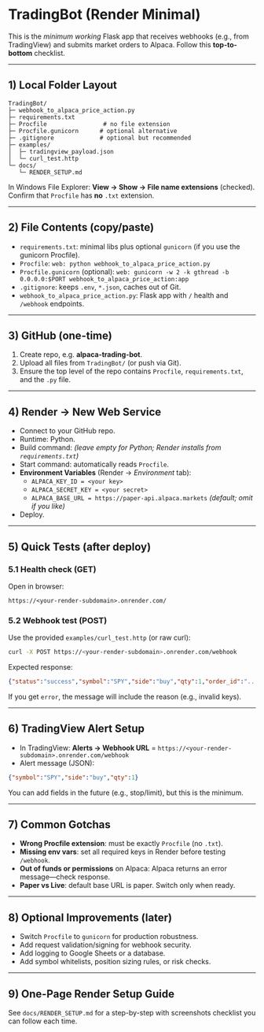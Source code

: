 # TradingBot (Render Minimal)

This is the *minimum working* Flask app that receives webhooks (e.g., from TradingView)
and submits market orders to Alpaca. Follow this **top-to-bottom** checklist.

---
## 1) Local Folder Layout

```text
TradingBot/
├─ webhook_to_alpaca_price_action.py
├─ requirements.txt
├─ Procfile                # no file extension
├─ Procfile.gunicorn      # optional alternative
├─ .gitignore             # optional but recommended
├─ examples/
│  ├─ tradingview_payload.json
│  └─ curl_test.http
└─ docs/
   └─ RENDER_SETUP.md
```

In Windows File Explorer: **View → Show → File name extensions** (checked).
Confirm that `Procfile` has **no** `.txt` extension.

---
## 2) File Contents (copy/paste)

- `requirements.txt`: minimal libs plus optional `gunicorn` (if you use the gunicorn Procfile).
- `Procfile`: `web: python webhook_to_alpaca_price_action.py`
- `Procfile.gunicorn` (optional): `web: gunicorn -w 2 -k gthread -b 0.0.0.0:$PORT webhook_to_alpaca_price_action:app`
- `.gitignore`: keeps `.env`, `*.json`, caches out of Git.
- `webhook_to_alpaca_price_action.py`: Flask app with `/` health and `/webhook` endpoints.

---
## 3) GitHub (one-time)

1. Create repo, e.g. **alpaca-trading-bot**.
2. Upload all files from `TradingBot/` (or push via Git).
3. Ensure the top level of the repo contains `Procfile`, `requirements.txt`, and the `.py` file.

---
## 4) Render → New Web Service

- Connect to your GitHub repo.
- Runtime: Python.
- Build command: *(leave empty for Python; Render installs from `requirements.txt`)*
- Start command: automatically reads `Procfile`.
- **Environment Variables** (Render → *Environment* tab):
    - `ALPACA_KEY_ID = <your key>`
    - `ALPACA_SECRET_KEY = <your secret>`
    - `ALPACA_BASE_URL = https://paper-api.alpaca.markets` *(default; omit if you like)*
- Deploy.

---
## 5) Quick Tests (after deploy)

### 5.1 Health check (GET)
Open in browser:
```
https://<your-render-subdomain>.onrender.com/
```

### 5.2 Webhook test (POST)
Use the provided `examples/curl_test.http` (or raw curl):
```bash
curl -X POST https://<your-render-subdomain>.onrender.com/webhook          -H "Content-Type: application/json"          -d '{"symbol":"SPY","side":"buy","qty":1}'
```

Expected response:
```json
{"status":"success","symbol":"SPY","side":"buy","qty":1,"order_id":"..."} 
```
If you get `error`, the message will include the reason (e.g., invalid keys).

---
## 6) TradingView Alert Setup

- In TradingView: **Alerts → Webhook URL** = `https://<your-render-subdomain>.onrender.com/webhook`
- Alert message (JSON):
```json
{"symbol":"SPY","side":"buy","qty":1}
```
You can add fields in the future (e.g., stop/limit), but this is the minimum.

---
## 7) Common Gotchas

- **Wrong Procfile extension**: must be exactly `Procfile` (no `.txt`).
- **Missing env vars**: set all required keys in Render before testing `/webhook`.
- **Out of funds or permissions** on Alpaca: Alpaca returns an error message—check response.
- **Paper vs Live**: default base URL is paper. Switch only when ready.

---
## 8) Optional Improvements (later)

- Switch `Procfile` to `gunicorn` for production robustness.
- Add request validation/signing for webhook security.
- Add logging to Google Sheets or a database.
- Add symbol whitelists, position sizing rules, or risk checks.

---
## 9) One-Page Render Setup Guide

See `docs/RENDER_SETUP.md` for a step-by-step with screenshots checklist you can follow each time.

